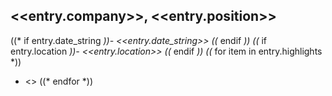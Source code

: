 ## <<entry.company>>, <<entry.position>>

((* if entry.date_string *))- <<entry.date_string>>
((* endif *))
((* if entry.location *))- <<entry.location>>
((* endif *))
((* for item in entry.highlights *))
- <<item>>
((* endfor *))
